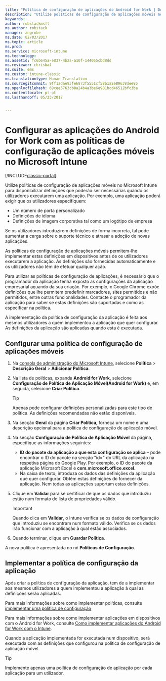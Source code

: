 ```yaml
---
title: "Política de configuração de aplicações do Android for Work | Documentos da Microsoft"
description: "Utilize políticas de configuração de aplicações móveis no Intune para disponibilizar definições que poderão ser necessárias quando os utilizadores executarem uma aplicação do Android for Work."
keywords: 
author: robstackmsft
ms.author: robstack
manager: angrobe
ms.date: 02/03/2017
ms.topic: article
ms.prod: 
ms.service: microsoft-intune
ms.technology: 
ms.assetid: fc6b645a-e837-4b2a-a10f-144065cbd8dd
ms.reviewer: chrisbal
ms.suite: ems
ms.custom: intune-classic
ms.translationtype: Human Translation
ms.sourcegitcommit: 9ff1adae93fe6873f5551cf58b1a2e89638dee85
ms.openlocfilehash: 69cee5763cb8a24b4a3be6e981bcd46512bfc3ba
ms.contentlocale: pt-pt
ms.lasthandoff: 05/23/2017


---
```


# <a name="configure-android-for-work-apps-with-mobile-app-configuration-policies-in-microsoft-intune"></a>Configurar as aplicações do Android for Work com as políticas de configuração de aplicações móveis no Microsoft Intune

[!INCLUDE[classic-portal](../includes/classic-portal.md)]

Utilize políticas de configuração de aplicações móveis no Microsoft Intune para disponibilizar definições que poderão ser necessárias quando os utilizadores executarem uma aplicação. Por exemplo, uma aplicação poderá exigir que os utilizadores especifiquem:

-   Um número de porta personalizado
-   Definições de idioma
-   Definições de imagem corporativa tal como um logótipo de empresa

Se os utilizadores introduzirem definições de forma incorreta, tal pode aumentar a carga sobre o suporte técnico e atrasar a adoção de novas aplicações.

As políticas de configuração de aplicações móveis permitem-lhe implementar estas definições em dispositivos antes de os utilizadores executarem a aplicação. As definições são fornecidas automaticamente e os utilizadores não têm de efetuar qualquer ação.

Para utilizar as políticas de configuração de aplicações, é necessário que o programador da aplicação tenha exposto as configurações da aplicação empresarial aquando da sua criação. Por exemplo, o Google Chrome expõe definições que lhe permitem predefinir marcadores, sites permitidos e não permitidos, entre outras funcionalidades. Contacte o programador da aplicação para saber se estas definições são suportadas e como as especificar na política.

A implementação da política de configuração da aplicação é feita aos mesmos utilizadores a quem implementou a aplicação que quer configurar. As definições da aplicação são aplicadas quando esta é executada.

## <a name="configure-a-mobile-app-configuration-policy"></a>Configurar uma política de configuração de aplicações móveis

1.  Na [consola de administração do Microsoft Intune](https://manage.microsoft.com), selecione **Política** &gt; **Descrição Geral** &gt; **Adicionar Política**.

2.  Na lista de políticas, expanda **Android for Work**, selecione **Configuração de Política de Aplicação Móvel(Android for Work)** e, em seguida, selecione **Criar Política**.

    > [!TIP]
    > Apenas pode configurar definições personalizadas para este tipo de política. As definições recomendadas não estão disponíveis.

3.  Na secção **Geral** da página **Criar Política**, forneça um nome e uma descrição opcional para a política de configuração de aplicação móvel.

4. Na secção **Configuração de Política de Aplicação Móvel** da página, especifique as informações seguintes:
    - **ID do pacote da aplicação a que esta configuração se aplica** – pode encontrar o ID do pacote na secção "id=" do URL da aplicação na respetiva página do Google Play. Por exemplo, o ID do pacote da aplicação Microsoft Excel é **com.microsoft.office.excel**.
    - Na caixa de texto, introduza os dados das definições da aplicação que quer configurar. Obtém estas definições do fornecer da aplicação. Nem todas as aplicações suportam estas definições.
5.  Clique em **Validar** para se certificar de que os dados que introduziu estão num formato de lista de propriedades válido.

    > [!IMPORTANT]
    > Quando clica em **Validar**, o Intune verifica se os dados de configuração que introduziu se encontram num formato válido. Verifica se os dados irão funcionar com a aplicação à qual estão associados.

6.  Quando terminar, clique em **Guardar Política**.

A nova política é apresentada no nó **Políticas de Configuração**.


## <a name="deploy-the-app-configuration-policy"></a>Implementar a política de configuração da aplicação
Após criar a política de configuração da aplicação, tem de a implementar aos mesmos utilizadores a quem implementou a aplicação à qual as definições serão aplicadas.

Para mais informações sobre como implementar políticas, consulte [implementar uma política de configuração](/intune-classic/deploy-use/manage-settings-and-features-on-your-devices-with-microsoft-intune-policies#deploy-a-configuration-policy)

Para mais informações sobre como implementar aplicações em dispositivos com o Android for Work, consulte [Como implementar aplicações do Android for Work com o Intune](android-for-work-apps.md).

Quando a aplicação implementada for executada num dispositivo, será executada com as definições que configurou na política de configuração de aplicação móvel.

> [!TIP]
> Implemente apenas uma política de configuração de aplicação por cada aplicação para um utilizador.

